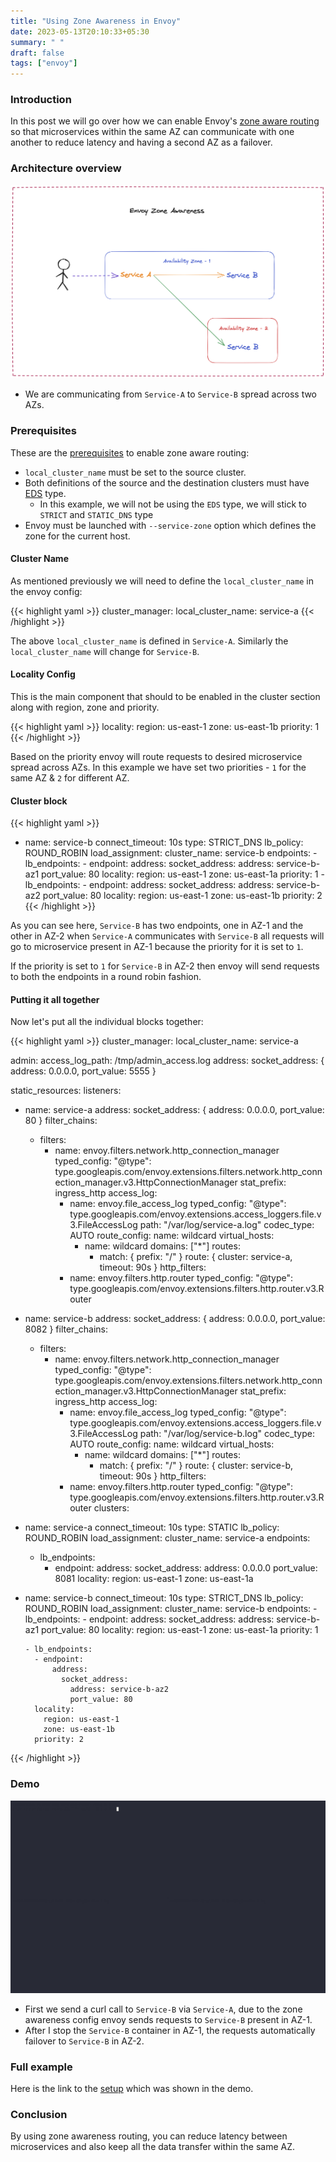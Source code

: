 ```yaml
---
title: "Using Zone Awareness in Envoy"
date: 2023-05-13T20:10:33+05:30
summary: " "
draft: false
tags: ["envoy"]
---
```


### Introduction

In this post we will go over how we can enable Envoy's [zone aware routing](https://www.envoyproxy.io/docs/envoy/latest/faq/configuration/zone_aware_routing) so that microservices within the same AZ can communicate with one another to reduce latency and having a second AZ as a failover.

### Architecture overview

![envoy az](/envoy_az.png#center)

- We are communicating from `Service-A` to `Service-B` spread across two AZs.

### Prerequisites

These are the [prerequisites](https://www.envoyproxy.io/docs/envoy/latest/faq/configuration/zone_aware_routing#envoy-configuration-on-the-source-service) to enable zone aware routing:

- `local_cluster_name` must be set to the source cluster.
- Both definitions of the source and the destination clusters must have [EDS](https://www.envoyproxy.io/docs/envoy/latest/api-v3/config/cluster/v3/cluster.proto#envoy-v3-api-enum-config-cluster-v3-cluster-discoverytype) type.
  - In this example, we will not be using the `EDS` type, we will stick to `STRICT` and `STATIC_DNS` type
- Envoy must be launched with `--service-zone` option which defines the zone for the current host.

#### Cluster Name

As mentioned previously we will need to define the `local_cluster_name` in the envoy config:

{{< highlight yaml >}}
cluster_manager:
  local_cluster_name: service-a
{{< /highlight >}}

The above `local_cluster_name` is defined in `Service-A`. Similarly the `local_cluster_name` will change for `Service-B`.

#### Locality Config

This is the main component that should to be enabled in the cluster section along with region, zone and priority.

{{< highlight yaml >}}
locality:
  region: us-east-1
  zone: us-east-1b
priority: 1
{{< /highlight >}}

Based on the priority envoy will route requests to desired microservice spread across AZs. In this example we have set two priorities - `1` for the same AZ & `2` for different AZ.

#### Cluster block

{{< highlight yaml >}}
- name: service-b
  connect_timeout: 10s
  type: STRICT_DNS
  lb_policy: ROUND_ROBIN
  load_assignment:
    cluster_name: service-b
    endpoints:
      - lb_endpoints:
        - endpoint:
            address:
              socket_address:
                address: service-b-az1
                port_value: 80
        locality:
          region: us-east-1
          zone: us-east-1a
        priority: 1
      - lb_endpoints:
        - endpoint:
            address:
              socket_address:
                address: service-b-az2
                port_value: 80
        locality:
          region: us-east-1
          zone: us-east-1b
        priority: 2
{{< /highlight >}}

As you can see here, `Service-B` has two endpoints, one in AZ-1 and the other in AZ-2 when `Service-A` communicates with `Service-B` all requests will go to microservice present in AZ-1 because the priority for it is set to `1`. 

If the priority is set to `1` for `Service-B` in AZ-2 then envoy will send requests to both the endpoints in a round robin fashion.


#### Putting it all together

Now let's put all the individual blocks together:

{{< highlight yaml >}}
cluster_manager:
  local_cluster_name: service-a
 
admin:
  access_log_path: /tmp/admin_access.log
  address:
    socket_address: { address: 0.0.0.0, port_value: 5555 }
 
static_resources:
  listeners:
  - name: service-a
    address:
      socket_address: { address: 0.0.0.0, port_value: 80 }
    filter_chains:
    - filters:
      - name: envoy.filters.network.http_connection_manager
        typed_config:
          "@type": type.googleapis.com/envoy.extensions.filters.network.http_connection_manager.v3.HttpConnectionManager
          stat_prefix: ingress_http
          access_log:
          - name: envoy.file_access_log
            typed_config:
              "@type": type.googleapis.com/envoy.extensions.access_loggers.file.v3.FileAccessLog
              path: "/var/log/service-a.log"
          codec_type: AUTO
          route_config:
            name: wildcard
            virtual_hosts:
            - name: wildcard
              domains: ["*"]
              routes:
              - match: { prefix: "/" }
                route: { cluster: service-a, timeout: 90s }
          http_filters:
          - name: envoy.filters.http.router
            typed_config:
              "@type": type.googleapis.com/envoy.extensions.filters.http.router.v3.Router 
  - name: service-b
    address:
      socket_address: { address: 0.0.0.0, port_value: 8082 }
    filter_chains:
    - filters:
      - name: envoy.filters.network.http_connection_manager
        typed_config:
          "@type": type.googleapis.com/envoy.extensions.filters.network.http_connection_manager.v3.HttpConnectionManager
          stat_prefix: ingress_http
          access_log:
          - name: envoy.file_access_log
            typed_config:
              "@type": type.googleapis.com/envoy.extensions.access_loggers.file.v3.FileAccessLog
              path: "/var/log/service-b.log"
          codec_type: AUTO
          route_config:
            name: wildcard
            virtual_hosts:
            - name: wildcard
              domains: ["*"]
              routes:
              - match: { prefix: "/" }
                route: { cluster: service-b, timeout: 90s }
          http_filters:
          - name: envoy.filters.http.router
            typed_config:
              "@type": type.googleapis.com/envoy.extensions.filters.http.router.v3.Router
  clusters:
  - name: service-a
    connect_timeout: 10s
    type: STATIC
    lb_policy: ROUND_ROBIN
    load_assignment:
      cluster_name: service-a
      endpoints:
      - lb_endpoints:
        - endpoint:
            address:
              socket_address:
                address: 0.0.0.0
                port_value: 8081
        locality:
          region: us-east-1
          zone: us-east-1a
  - name: service-b
    connect_timeout: 10s
    type: STRICT_DNS
    lb_policy: ROUND_ROBIN
    load_assignment:
      cluster_name: service-b
      endpoints:
        - lb_endpoints:
          - endpoint:
              address:
                socket_address:
                  address: service-b-az1
                  port_value: 80
          locality:
            region: us-east-1
            zone: us-east-1a
          priority: 1

        - lb_endpoints:
          - endpoint:
              address:
                socket_address:
                  address: service-b-az2
                  port_value: 80
          locality:
            region: us-east-1
            zone: us-east-1b
          priority: 2
{{< /highlight >}}

### Demo

![zone awareness](/zone-awareness.gif#center)

- First we send a curl call to `Service-B` via `Service-A`, due to the zone awareness config envoy sends requests to `Service-B` present in AZ-1.
- After I stop the `Service-B` container in AZ-1, the requests automatically failover to `Service-B` in AZ-2.

### Full example

Here is the link to the [setup](https://github.com/jsanant/blog-post-examples/tree/main/envoy-zone-awareness) which was shown in the demo.

### Conclusion

By using zone awareness routing, you can reduce latency between microservices and also keep all the data transfer within the same AZ.
